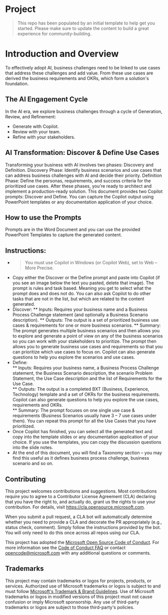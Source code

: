 # Project

> This repo has been populated by an initial template to help get you started. Please
> make sure to update the content to build a great experience for community-building.

# Introduction and Overview
To effectively adopt AI, business challenges need to be linked to use cases that address these challenges and add value. From these use cases are derived the business requirements and OKRs, which form a solution's foundation.

## The AI Engagement Cycle
In the AI era, we explore business challenges through a cycle of Generation, Review, and Refinement:
- Generate with Copilot.
- Review with your team.
- Refine with your stakeholders.
  
## AI Transformation: Discover & Define Use Cases 
Transforming your business with AI involves two phases: Discovery and Definition. 
Discovery Phase: Identify business scenarios and use cases that can address business challenges with AI and decide their priority. 
Definition Phase: Define the personas, requirements, and success criteria for the prioritized use cases. 
After these phases, you're ready to architect and implement a production-ready solution.
This document provides two Copilot prompts: Discover and Define. You can capture the Copilot output using PowerPoint templates or any documentation application of your choice.

## How to use the Prompts
Prompts are in the Word Document and you can use the provided PowerPoint Templates to capture the generated content.

## Instructions:  
*	> You must use Copilot in Windows (or Copilot Web), set to Web – More Precise.  
*	Copy either the Discover or the Define prompt and paste into Copilot (if you see an image below the text you pasted, delete that image).  The prompt is rules and task based.  Meaning you get to select what the prompt does and does not do.  You can also ask Copilot to do other tasks that are not in the list, but which are related to the content generated.
* Discover: 
** Inputs: Requires your business name and a Business Process Challenge statement (and optionally a Business Scenario description).
** Outputs: The output is a set of prioritized business use cases & requirements for one or more business scenarios.
** Summary: The prompt generates multiple business scenarios and then allows you to explore and generate a point of view on any of the business scenarios so you can work with your stakeholders to prioritize.  The prompt then allows you to generate business use cases and requirements so that you can prioritize which use cases to focus on.  Copilot can also generate questions to help you explore the scenarios and use cases.  
* Define:  
** Inputs: Requires your business name, a Business Process Challenge statement, the Business Scenario description, the scenario Problem Statement, the Use Case description and the list of Requirements for the Use Case.   
** Outputs: The output is a completed BXT (Business, Experience, Technology) template and a set of OKRs for the business requirements. Copilot can also generate questions to help you explore the use cases, requirements and OKRs.  
** Summary: The prompt focuses on one single use case & requirements (Business Scenarios usually have 3 – 7 use cases under them).  You can repeat this prompt for all the Use Cases that you have prioritized.  
*	Once Copilot has finished, you can select all the generated text and copy into the template slides or any documentation application of your choice.   If you use the templates, you can copy the discussion questions into the slide notes.
*	At the end of this document, you will find a Taxonomy section – you may find this useful as it defines business process challenge, business scenario and so on.


## Contributing

This project welcomes contributions and suggestions.  Most contributions require you to agree to a
Contributor License Agreement (CLA) declaring that you have the right to, and actually do, grant us
the rights to use your contribution. For details, visit https://cla.opensource.microsoft.com.

When you submit a pull request, a CLA bot will automatically determine whether you need to provide
a CLA and decorate the PR appropriately (e.g., status check, comment). Simply follow the instructions
provided by the bot. You will only need to do this once across all repos using our CLA.

This project has adopted the [Microsoft Open Source Code of Conduct](https://opensource.microsoft.com/codeofconduct/).
For more information see the [Code of Conduct FAQ](https://opensource.microsoft.com/codeofconduct/faq/) or
contact [opencode@microsoft.com](mailto:opencode@microsoft.com) with any additional questions or comments.

## Trademarks

This project may contain trademarks or logos for projects, products, or services. Authorized use of Microsoft 
trademarks or logos is subject to and must follow 
[Microsoft's Trademark & Brand Guidelines](https://www.microsoft.com/en-us/legal/intellectualproperty/trademarks/usage/general).
Use of Microsoft trademarks or logos in modified versions of this project must not cause confusion or imply Microsoft sponsorship.
Any use of third-party trademarks or logos are subject to those third-party's policies.
